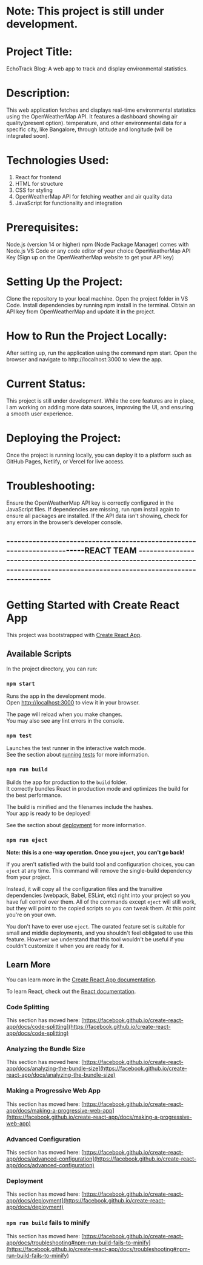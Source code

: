 # Note: This project is still under development.
# Project Title:
EchoTrack Blog: A web app to track and display environmental statistics.

# Description:
This web application fetches and displays real-time environmental statistics using the OpenWeatherMap API.
It features a dashboard showing air quality(present option).
temperature, and other environmental data for a specific city, like Bangalore, through latitude and longitude (will be integrated soon).

# Technologies Used:
1. React for frontend
2. HTML for structure
3. CSS for styling
4. OpenWeatherMap API for fetching weather and air quality data
5. JavaScript for functionality and integration

# Prerequisites:
Node.js (version 14 or higher)
npm (Node Package Manager) comes with Node.js
VS Code or any code editor of your choice
OpenWeatherMap API Key (Sign up on the OpenWeatherMap website to get your API key)

# Setting Up the Project:
Clone the repository to your local machine.
Open the project folder in VS Code.
Install dependencies by running npm install in the terminal.
Obtain an API key from OpenWeatherMap and update it in the project.

# How to Run the Project Locally:
After setting up, run the application using the command npm start.
Open the browser and navigate to http://localhost:3000 to view the app.


# Current Status:
This project is still under development. While the core features are in place, I am working on adding more data sources, improving the UI, and ensuring a smooth user experience.


# Deploying the Project:
Once the project is running locally, you can deploy it to a platform such as GitHub Pages, Netlify, or Vercel for live access.

# Troubleshooting:
Ensure the OpenWeatherMap API key is correctly configured in the JavaScript files.
If dependencies are missing, run npm install again to ensure all packages are installed.
If the API data isn't showing, check for any errors in the browser’s developer console.


------------------------------------------------------------------------REACT TEAM ---------------------------------------------------------------------------------------------------------------------------------
--------------------------------------------------------------------------------------------------------------------------------------------------------------------------------------------------------------------

# Getting Started with Create React App

This project was bootstrapped with [Create React App](https://github.com/facebook/create-react-app).

## Available Scripts

In the project directory, you can run:

### `npm start`

Runs the app in the development mode.\
Open [http://localhost:3000](http://localhost:3000) to view it in your browser.

The page will reload when you make changes.\
You may also see any lint errors in the console.

### `npm test`

Launches the test runner in the interactive watch mode.\
See the section about [running tests](https://facebook.github.io/create-react-app/docs/running-tests) for more information.

### `npm run build`

Builds the app for production to the `build` folder.\
It correctly bundles React in production mode and optimizes the build for the best performance.

The build is minified and the filenames include the hashes.\
Your app is ready to be deployed!

See the section about [deployment](https://facebook.github.io/create-react-app/docs/deployment) for more information.

### `npm run eject`

**Note: this is a one-way operation. Once you `eject`, you can't go back!**

If you aren't satisfied with the build tool and configuration choices, you can `eject` at any time. This command will remove the single-build dependency from your project.

Instead, it will copy all the configuration files and the transitive dependencies (webpack, Babel, ESLint, etc) right into your project so you have full control over them. All of the commands except `eject` will still work, but they will point to the copied scripts so you can tweak them. At this point you're on your own.

You don't have to ever use `eject`. The curated feature set is suitable for small and middle deployments, and you shouldn't feel obligated to use this feature. However we understand that this tool wouldn't be useful if you couldn't customize it when you are ready for it.

## Learn More

You can learn more in the [Create React App documentation](https://facebook.github.io/create-react-app/docs/getting-started).

To learn React, check out the [React documentation](https://reactjs.org/).

### Code Splitting

This section has moved here: [https://facebook.github.io/create-react-app/docs/code-splitting](https://facebook.github.io/create-react-app/docs/code-splitting)

### Analyzing the Bundle Size

This section has moved here: [https://facebook.github.io/create-react-app/docs/analyzing-the-bundle-size](https://facebook.github.io/create-react-app/docs/analyzing-the-bundle-size)

### Making a Progressive Web App

This section has moved here: [https://facebook.github.io/create-react-app/docs/making-a-progressive-web-app](https://facebook.github.io/create-react-app/docs/making-a-progressive-web-app)

### Advanced Configuration

This section has moved here: [https://facebook.github.io/create-react-app/docs/advanced-configuration](https://facebook.github.io/create-react-app/docs/advanced-configuration)

### Deployment

This section has moved here: [https://facebook.github.io/create-react-app/docs/deployment](https://facebook.github.io/create-react-app/docs/deployment)

### `npm run build` fails to minify

This section has moved here: [https://facebook.github.io/create-react-app/docs/troubleshooting#npm-run-build-fails-to-minify](https://facebook.github.io/create-react-app/docs/troubleshooting#npm-run-build-fails-to-minify)
